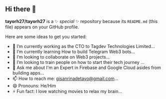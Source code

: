 ## Hi there 👋


**tayorh27/tayorh27** is a ✨ _special_ ✨ repository because its `README.md` (this file) appears on your GitHub profile.

Here are some ideas to get you started:

- 🔭 I’m currently working as the CTO to Tagdev Technologies Limited...
- 🌱 I’m currently learning How to build Telegram Web3 bots...
- 👯 I’m looking to collaborate on Web3 projects...
- 🤔 I’m looking to train people on how to start their tech journey ...
- 💬 Ask me about I'm an Expert in Firebase and Google Cloud asides from building apps...
- 📫 How to reach me: gisanrinadetayo@gmail.com...
- 😄 Pronouns: He/Him
- ⚡ Fun fact: I love watching movies to relax my brain...
